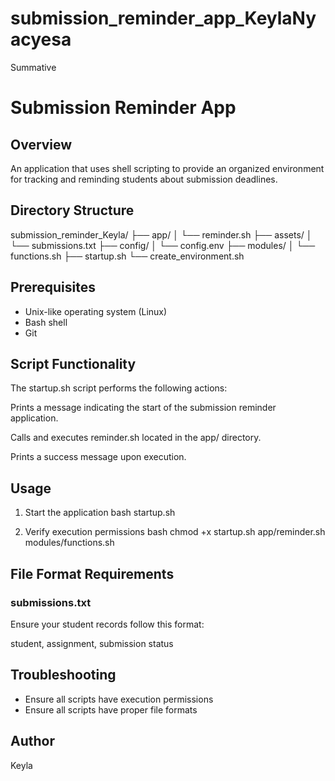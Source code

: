 # submission_reminder_app_KeylaNyacyesa
Summative

# Submission Reminder App

## Overview
An application that uses shell scripting to provide an organized environment for tracking and reminding students about submission deadlines.

## Directory Structure

submission_reminder_Keyla/
├── app/
│   └── reminder.sh
├── assets/
│   └── submissions.txt
├── config/
│   └── config.env 
├── modules/
│   └── functions.sh
├── startup.sh
└── create_environment.sh

## Prerequisites
- Unix-like operating system (Linux)
- Bash shell
- Git


## Script Functionality

The startup.sh script performs the following actions:

Prints a message indicating the start of the submission reminder application.

Calls and executes reminder.sh located in the app/ directory.

Prints a success message upon execution.

## Usage

1. Start the application
   bash startup.sh
   

2. Verify execution permissions
   bash
   chmod +x startup.sh app/reminder.sh modules/functions.sh

   

## File Format Requirements

### submissions.txt
Ensure your student records follow this format:

student, assignment, submission status
   

## Troubleshooting
- Ensure all scripts have execution permissions
- Ensure all scripts have proper file formats

## Author
Keyla
